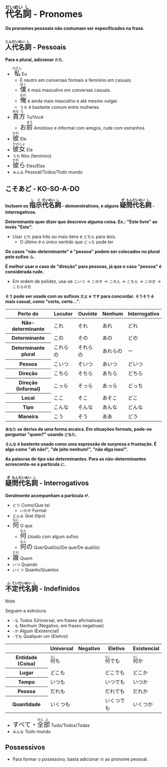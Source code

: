 # <ruby>代<rt>だい</rt>名<rt>めい</rt>詞<rt>し</rt></ruby> - Pronomes

**Os pronomes pessoais não costumam ser especificados na frase.**

## <ruby>人<rt>じん</rt>代<rt>だい</rt>名<rt>めい</rt>詞<rt>し</rt></ruby> - Pessoais

**Para o plural, adicionar `たち`.**

-   <font size="5"><code><ruby>私<rt>わたし</rt></ruby></code></font> Eu
    -   É neutro em conversas formais e feminino em casuais.
    -   <font size="5"><code><ruby>僕<rt>ぼく</rt></ruby></code></font> é mais masculino em conversas casuais.
    -   <font size="5"><code><ruby>俺<rt>おれ</rt></ruby></code></font> é ainda mais masculino e até mesmo vulgar.
    -   `うち` é bastante comum entre mulheres.
-   <font size="5"><code><ruby>貴<rt>あな</rt>方<rt>た</rt></ruby></code></font> Tu/Você
    -   <font size="5"><code>お<ruby>前<rt>まえ</rt></ruby></code></font> Amistoso e informal com amigos, rude com estranhos
-   <font size="5"><code><ruby>彼<rt>かれ</rt></ruby></code></font> Ele
-   <font size="5"><code><ruby>彼<rt>かの</rt>女<rt>じょ</rt></ruby></code></font> Ela
-   `うち` Nós (feminino)
-   <font size="5"><code><ruby>彼<rt>かれ</rt></ruby>ら</code></font> Eles/Elas
-   `みんな` Pessoal/Todos/Todo mundo

## こそあど - KO-SO-A-DO

**Incluem os <font size="5"><code><ruby>指<rt>し</rt>示<rt>じ</rt>代<rt>だい</rt>名<rt>めい</rt>詞<rt>し</rt></ruby></code></font> - demonstrativos, e alguns <font size="5"><code><ruby>疑<rt>ぎ</rt>問<rt>もん</rt>代<rt>だい</rt>名<rt>めい</rt>詞<rt>し</rt></ruby></code></font> - interrogativos.**

**Determinante quer dizer que descreve alguma coisa. Ex.: "Este livro" ao invés "Este".**

-   Usar `どれ` para três ou mais itens e `どちら` para dois.
    -   O último é o único sentido que `どっち` pode ter

**Os casos "não-determinante" e "pessoa" podem ser colocados no plural pelo sufixo `ら`.**

**É melhor usar o caso de "direção" para pessoas, já que o caso "pessoa" é considerada rude.**

-   Em ordem de polidez, usa-se `こいつ` → `この子` → `この人` → `こちら` → `この方` → `こちらの方`

**`そう` pode ser usado com os sufixos `だよ` e `です` para concordar. `そうそう` é mais casual, como "certo, certo...".**

<table>
    <thead>
        <tr>
            <th>Perto do</th>
            <th>Locutor</th>
            <th>Ouvinte</th>
            <th>Nenhum</th>
            <th>Interrogativo</th>
        </tr>
    </thead>
    <tr>
        <th>Não-determinante</th>
        <td>これ</td>
        <td>それ</td>
        <td>あれ</td>
        <td>どれ</td>
    </tr>
    <tr>
        <th>Determinante</th>
        <td>この</td>
        <td>その</td>
        <td>あの</td>
        <td>どの</td>
    </tr>
    <tr>
        <th>Determinante plural</th>
        <td>これらの</td>
        <td>それらの</td>
        <td>あれらの</td>
        <td>ー</td>
    </tr>
    <tr>
        <th>Pessoa</th>
        <td>こいつ</td>
        <td>そいつ</td>
        <td>あいつ</td>
        <td>どいつ</td>
    </tr>
    <tr>
        <th>Direção</th>
        <td>こちら</td>
        <td>そちら</td>
        <td>あちら</td>
        <td>どちら</td>
    </tr>
    <tr>
        <th>Direção (Informal)</th>
        <td>こっら</td>
        <td>そっら</td>
        <td>あっら</td>
        <td>どっち</td>
    </tr>
    <tr>
        <th>Local</th>
        <td>ここ</td>
        <td>そこ</td>
        <td>あそこ</td>
        <td>どこ</td>
    </tr>
    <tr>
        <th>Tipo</th>
        <td>こんな</td>
        <td>そんな</td>
        <td>あんな</td>
        <td>どんな</td>
    </tr>
    <tr>
        <th>Maneira</th>
        <td>こう</td>
        <td>そう</td>
        <td>ああ</td>
        <td>どう</td>
    </tr>
</table>

**`あなた` se deriva de uma forma arcaica. Em situações formais, pode-se perguntar "quem?" usando `どなた`.**

**`そんな` é bastente usado como uma expressão de surpresa e frustação. É algo como "ah não!", "de jeito nenhum!", "não diga isso!".**

**As palavras de tipo são determinantes. Para as não-determinantes acrescenta-se a partícula `に`.**

## <ruby>疑<rt>ぎ</rt>問<rt>もん</rt>代<rt>だい</rt>名<rt>めい</rt>詞<rt>し</rt></ruby> - Interrogativos

**Geralmente acompanham a partícula `が`.**

-   `どう` Como/Que tal
    -   `いかが` Formal
-   `どんな` Que (tipo)
-   <font size="5"><code><ruby>何<rt>なに</rt></ruby></code></font> O que
    -   <font size="5"><code><ruby>何<rt>なん</rt></ruby></code></font> Usado com algum sufixo
    -   <font size="5"><code><ruby>何<rt>なん</rt>の</ruby></code></font> Que/Qual(is)/De que/De qual(is)
-   <font size="5"><code><ruby>誰<rt>だれ</rt></ruby></code></font> Quem
-   `いつ` Quando
-   `いくつ` Quanto/Quantos

## <ruby>不<rt>ふ</rt>定<rt>てい</rt>代<rt>だい</rt>名<rt>めい</rt>詞<rt>し</rt></ruby> - Indefinidos

> [!NOTE]
> Seguem a estrutura:
>
> -   `-も` Todos (Universal, em frases afirmativas)
> -   `-も` Nenhum (Negativo, em frases negativas)
> -   `-か` Algum (Existencial)
> -   `-でも` Qualquer um (Eletivo)

<table>
    <thead>
        <tr>
            <th></th>
            <th>Universal</th>
            <th>Negativo</th>
            <th>Eletivo</th>
            <th>Existencial</th>
        </tr>
    </thead>
    <tr>
        <th>Entidade (Coisa)</th>
        <td colspan="2"><ruby>何<rt>なに</rt></ruby>も</td>
        <td><ruby>何<rt>なに</rt></ruby>でも</td>
        <td><ruby>何<rt>なに</rt></ruby>か</td>
    </tr>
    <tr>
        <th>Lugar</th>
        <td colspan="2">どこも</td>
        <td>どこでも</td>
        <td>どこか</td>
    </tr>
    <tr>
        <th>Tempo</th>
        <td colspan="2">いつも</td>
        <td>いつでも</td>
        <td>いつか</td>
    </tr>
    <tr>
        <th>Pessoa</th>
        <td colspan="2">だれも</td>
        <td>だれでも</td>
        <td>だれか</td>
    </tr>
    <tr>
        <th>Quantidade</th>
        <td colspan="2">いくつも</td>
        <td>いくつでも</td>
        <td>いくつか</td>
    </tr>
</table>

-   <font size="5"><code>すべて・<ruby>全<rt>ぜん</rt>部<rt>ぶ</rt></ruby></code></font> Tudo/Todos/Todas
-   `みんな` Todo mundo

## Possessivos

-   Para formar o possessivo, basta adicionar `の` ao pronome pessoal.
